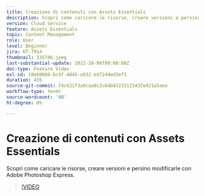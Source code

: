 ```yaml
---
title: Creazione di contenuti con Assets Essentials
description: Scopri come caricare le risorse, creare versioni e persino modificarle con Adobe Photoshop Express.
version: Cloud Service
feature: Assets Essentials
topic: Content Management
role: User
level: Beginner
jira: KT-7914
thumbnail: 335746.jpeg
last-substantial-update: 2022-10-06T00:00:00Z
doc-type: Feature Video
exl-id: 18e600b6-bc4f-4045-a932-ed72d4ed3ef3
duration: 435
source-git-commit: f4c621f3a9caa8c2c64b8323312343fe421a5aee
workflow-type: tm+mt
source-wordcount: '40'
ht-degree: 0%

---
```


# Creazione di contenuti con Assets Essentials

Scopri come caricare le risorse, creare versioni e persino modificarle con Adobe Photoshop Express.

>[!VIDEO](https://video.tv.adobe.com/v/335746?quality=12&learn=on)
